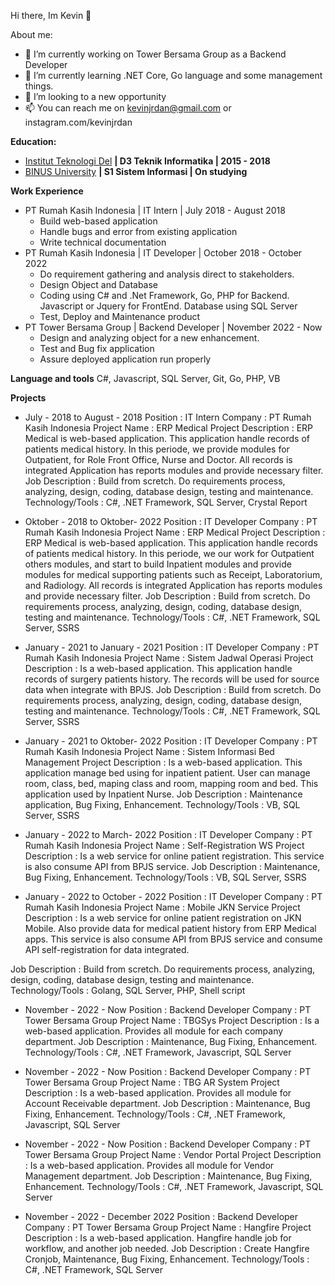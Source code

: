 Hi there, Im Kevin 👋

About me:

- 🔭 I’m currently working on Tower Bersama Group as a Backend Developer
- 🌱 I’m currently learning .NET Core, Go language and some management things.
- 👯 I’m looking to a new opportunity
- 📫 You can reach me on kevinjrdan@gmail.com or instagram.com/kevinjrdan


**Education:**
- [Institut Teknologi Del](https://www.del.ac.id/) **| D3 Teknik Informatika | 2015 - 2018**
- [BINUS University](https://binus.ac.id/) **| S1 Sistem Informasi | On studying**

**Work Experience**
- PT Rumah Kasih Indonesia | IT Intern | July 2018 - August 2018
  - Build web-based application
  - Handle bugs and error from existing application
  - Write technical documentation
- PT Rumah Kasih Indonesia | IT Developer | October 2018 - October 2022
  - Do requirement gathering and analysis direct to stakeholders.
  - Design Object and Database
  - Coding using C# and .Net Framework, Go, PHP for Backend. Javascript or Jquery for FrontEnd. Database using SQL Server
  - Test, Deploy and Maintenance product
- PT Tower Bersama Group | Backend Developer | November 2022 - Now
  - Design and analyzing object for a new enhancement.
  - Test and Bug fix application
  - Assure deployed application run properly
 
**Language and tools**
C#, Javascript, SQL Server, Git, Go, PHP, VB

**Projects**
- July - 2018 to August - 2018
Position : IT Intern
Company : PT Rumah Kasih Indonesia
Project Name : ERP Medical
Project Description : 
  ERP Medical is web-based application. 
  This application handle records of patients medical history. In this periode, we provide modules for Outpatient, for Role Front Office, Nurse and Doctor.
  All records is integrated
  Application has reports modules and provide necessary filter.
Job Description : 
  Build from scretch. Do requirements process, analyzing, design, coding, database design, testing and maintenance.
Technology/Tools : C#, .NET Framework, SQL Server, Crystal Report

- Oktober - 2018 to Oktober- 2022
Position : IT Developer
Company : PT Rumah Kasih Indonesia
Project Name : ERP Medical
Project Description : 
  ERP Medical is web-based application. 
  This application handle records of patients medical history. 
  In this periode, we our work for Outpatient others modules, and start to build Inpatient modules and provide modules for medical supporting patients such as Receipt, Laboratorium, and Radiology.
  All records is integrated
  Application has reports modules and provide necessary filter.
Job Description : 
  Build from scretch. Do requirements process, analyzing, design, coding, database design, testing and maintenance.
Technology/Tools : C#, .NET Framework, SQL Server, SSRS

- January - 2021 to January - 2021
Position : IT Developer
Company : PT Rumah Kasih Indonesia
Project Name : Sistem Jadwal Operasi
Project Description : 
  Is a web-based application. 
  This application handle records of surgery patients history. 
  The records will be used for source data when integrate with BPJS.
Job Description : 
  Build from scretch. Do requirements process, analyzing, design, coding, database design, testing and maintenance.
Technology/Tools : C#, .NET Framework, SQL Server, SSRS

- January - 2021 to Oktober- 2022
Position : IT Developer
Company : PT Rumah Kasih Indonesia
Project Name : Sistem Informasi Bed Management
Project Description : 
  Is a web-based application. 
  This application manage bed using for inpatient patient. User can manage room, class, bed, maping class and room, mapping room and bed.
  This application used by Inpatient Nurse. 
Job Description : 
  Maintenance application, Bug Fixing, Enhancement.
Technology/Tools : VB, SQL Server, SSRS

- January - 2022 to March- 2022
Position : IT Developer
Company : PT Rumah Kasih Indonesia
Project Name : Self-Registration WS
Project Description : 
  Is a web service for online patient registration.
  This service is also consume API from BPJS service. 
Job Description : 
  Maintenance, Bug Fixing, Enhancement.
Technology/Tools : VB, SQL Server, SSRS

- January - 2022 to October - 2022
Position : IT Developer
Company : PT Rumah Kasih Indonesia
Project Name : Mobile JKN Service
Project Description : 
  Is a web service for online patient registration on JKN Mobile. Also provide data for medical patient history from ERP Medical apps.
  This service is also consume API from BPJS service and consume API self-registration for data integrated.
  
Job Description : 
  Build from scretch. Do requirements process, analyzing, design, coding, database design, testing and maintenance.
Technology/Tools : Golang, SQL Server, PHP, Shell script

- November - 2022 - Now
Position : Backend Developer
Company : PT Tower Bersama Group
Project Name : TBGSys
Project Description : 
  Is a web-based application. Provides all module for each company department.
Job Description : 
  Maintenance, Bug Fixing, Enhancement.
Technology/Tools : C#, .NET Framework, Javascript, SQL Server

- November - 2022 - Now
Position : Backend Developer
Company : PT Tower Bersama Group
Project Name : TBG AR System
Project Description : 
  Is a web-based application. Provides all module for Account Receivable department.
Job Description : 
  Maintenance, Bug Fixing, Enhancement.
Technology/Tools : C#, .NET Framework, Javascript, SQL Server

- November - 2022 - Now
Position : Backend Developer
Company : PT Tower Bersama Group
Project Name : Vendor Portal
Project Description : 
  Is a web-based application. Provides all module for Vendor Management department.
Job Description : 
  Maintenance, Bug Fixing, Enhancement.
Technology/Tools : C#, .NET Framework, Javascript, SQL Server

- November - 2022 - December 2022
Position : Backend Developer
Company : PT Tower Bersama Group
Project Name : Hangfire
Project Description : 
  Is a web-based application. Hangfire handle job for workflow, and another job needed.
Job Description : 
  Create Hangfire Cronjob, Maintenance, Bug Fixing, Enhancement.
Technology/Tools : C#, .NET Framework, SQL Server
